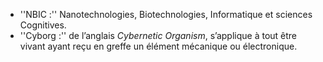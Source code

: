 - ''NBIC :'' Nanotechnologies, Biotechnologies, Informatique et sciences Cognitives.
- ''Cyborg :'' de l’anglais *Cybernetic Organism*, s’applique à tout être vivant ayant reçu en greffe un élément mécanique ou électronique.